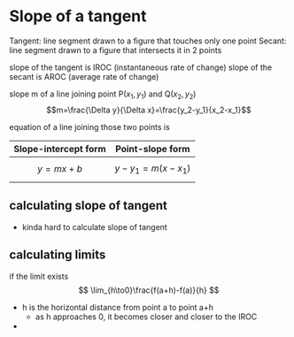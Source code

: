 # Slope of a tangent

Tangent: line segment drawn to a figure that touches only one point
Secant: line segment drawn to a figure that intersects it in 2 points

slope of the tangent is IROC (instantaneous rate of change)
slope of the secant is AROC (average rate of change)

slope m of a line joining point P$(x_1,y_1)$ and Q$(x_2,y_2)$ 
$$m=\frac{\Delta y}{\Delta x}=\frac{y_2-y_1}{x_2-x_1}$$

equation of a line joining those two points is 

| Slope-intercept form | Point-slope form   |
| -------------------- | ------------------ |
| $$y=mx+b$$           | $$y-y_1=m(x-x_1)$$ |
## calculating slope of tangent
- kinda hard to calculate slope of tangent 
## calculating limits
if the limit exists
$$
\lim_{h\to0}\frac{f(a+h)-f(a)}{h}
$$
- h is the horizontal distance from point a to point a+h
	- as h approaches 0, it becomes closer and closer to the IROC
- 